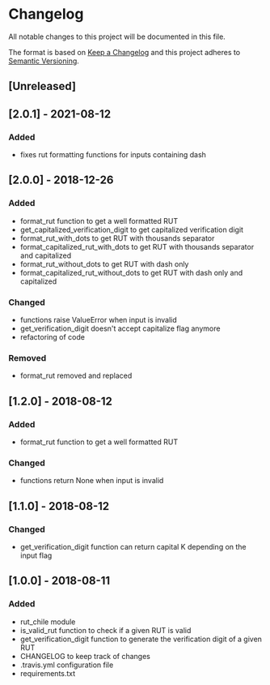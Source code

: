 # Changelog
All notable changes to this project will be documented in this file.

The format is based on [Keep a Changelog](http://keepachangelog.com/en/1.0.0/)
and this project adheres to [Semantic Versioning](http://semver.org/spec/v2.0.0.html).

## [Unreleased]

## [2.0.1] - 2021-08-12
### Added
- fixes rut formatting functions for inputs containing dash

## [2.0.0] - 2018-12-26
### Added
- format_rut function to get a well formatted RUT
- get_capitalized_verification_digit to get capitalized verification digit
- format_rut_with_dots to get RUT with thousands separator
- format_capitalized_rut_with_dots to get RUT with thousands separator and capitalized
- format_rut_without_dots to get RUT with dash only
- format_capitalized_rut_without_dots to get RUT with dash only and capitalized
### Changed
- functions raise ValueError when input is invalid
- get_verification_digit doesn't accept capitalize flag anymore
- refactoring of code
### Removed
- format_rut removed and replaced

## [1.2.0] - 2018-08-12
### Added
- format_rut function to get a well formatted RUT
### Changed
- functions return None when input is invalid

## [1.1.0] - 2018-08-12
### Changed
- get_verification_digit function can return capital K depending on the input flag

## [1.0.0] - 2018-08-11
### Added
- rut_chile module
- is_valid_rut function to check if a given RUT is valid
- get_verification_digit function to generate the verification digit of a given RUT
- CHANGELOG to keep track of changes
- .travis.yml configuration file
- requirements.txt